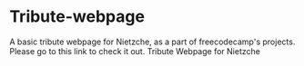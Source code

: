 # Tribute-webpage
A basic tribute webpage for Nietzche, as a part of freecodecamp's projects. 
Please go to this link to check it out. <a src ="http://amit-ghosh.com/Tribute-webpage"> Tribute Webpage for Nietzche </a>
